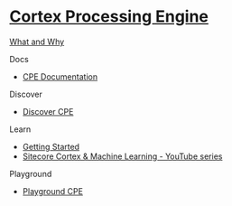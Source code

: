 # [Cortex Processing Engine]()

[What and Why]()

Docs

- [CPE Documentation](https://doc.sitecore.com/en/developers/101/sitecore-experience-platform/sitecore-cortex-processing-engine.html)

Discover

- [Discover CPE]()

Learn

- [Getting Started]()
- [Sitecore Cortex & Machine Learning - YouTube series](https://www.youtube.com/playlist?list=PL1jJVFm_lGnz5ET9wSrGBLSmR1caZOgPl)

Playground

- [Playground CPE]()
